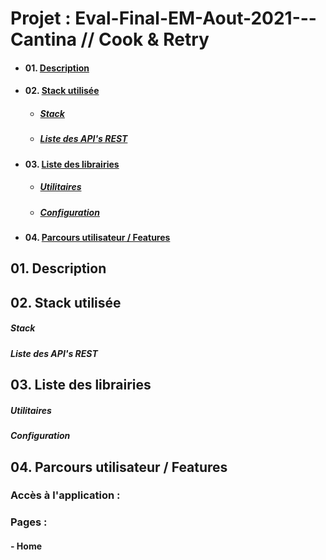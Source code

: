 # Projet : Eval-Final-EM-Aout-2021---Cantina // Cook & Retry

-   #### 01. [Description](#01)
-   #### 02. [Stack utilisée](#02)
    -   ##### [Stack](#02-1)
    -   ##### [Liste des API's REST](#02-1)
-   #### 03. [Liste des librairies](#03)
    -   ##### [Utilitaires](#03-1)
    -   ##### [Configuration](#03-2)
-   #### 04. [Parcours utilisateur / Features](#04)

<!-- "
    -   ##### [Accès à l'application](#04-1)
    -   ##### [Pages](#04-2)
        -   ##### [Application principale](#04-2-1)
-   #### 05. [Détails techniques](#05)
    -   ##### [Design](#05-1)
    -   ##### [Contextes](#05-2)
    -   ##### [Objets](#05-3)
-   #### 06. [Documentation API](#06)
" -->

<a name='01'></a>

## 01. Description

<!-- L'application Lexbase - Front se concentre sur la manipulation et de la visualisation de l'alogrithme d'intelligence artificielle déployé pour la société LEXBASE. -->

<a name='02'></a>

## 02. Stack utilisée

<a name='02-1'></a>

##### Stack

<!-- | Utilisation              | Nom                         |
| ------------------------ | --------------------------- |
| Front-end                | Javascript / React.js       |
| Design                   | Material-Ui + Custom styles |
| Bundler                  | Webpack                     |
| Déploiement & Production | Interne                     |
| Repo                     | Gitlab                      | -->

<a name='02-1'></a>

##### Liste des API's REST

<!-- | Nom         | Language        | Documentation                                                                |
| ----------- | --------------- | ---------------------------------------------------------------------------- |
| API Lexbase | Python / Django | https://git2.magic-lemp.com/bchantrel/lexbase-front/-/blob/master/README.md/ | -->

<a name='03'></a>

## 03. Liste des librairies

<a name='03-1'></a>

##### Utilitaires

<!-- | Nom                                                          | Utilisation                               |
| ------------------------------------------------------------ | ----------------------------------------- |
| react: 16.13.1 /react-dom: 16.13.1 / react-router-dom: 5.2.0 | Basique et router                         |
| react-scripts: 3.4.3                                         | Create-react-app                          |
| @material-ui/core: ^4.11.2                                   | Designs & fonctionalitées principales     |
| @material-ui/lab: ^4.0.0-alpha.57                            | Designs & fonctionalitées                 |
| @material-ui/icons: ^4.11.2                                  | Icones material ui                        |
| axios: ^0.20.0                                               | Fonctionalitées pour appeler le backend   |
| dotenv: ^10.0.0                                              | Utilisation des variables d'environnement | -->

<a name='03-2'></a>

##### Configuration

<!-- Toutes les librairies ci-dessous sont utilisés pour la config :

    "@babel/core": "^7.11.6",
    "@babel/preset-env": "^7.11.5",
    "@babel/preset-react": "^7.10.4",
    "babel-loader": "^8.1.0",
    "clsx": "^1.1.1",
    "css-loader": "^4.3.0",
    "html-loader": "^1.3.1",
    "html-webpack-plugin": "^4.5.0",
    "image-webpack-loader": "^7.0.1",
    "raw-loader": "^4.0.1",
    "style-loader": "^1.2.1",
    "webpack": "4.42.0",
    "webpack-cli": "^3.3.12",
    "webpack-git-hash": "^1.0.2"

<a name='04'></a> -->

## 04. Parcours utilisateur / Features

<a name='04-1'></a>

### Accès à l'application :

<a name='04-2'></a>

### Pages :

<a name='04-2-1'></a>

#### - Home

<!-- _Sur cette page, l'utilisateur peux gérer tous les documents généres dans la tâche séléctionée._

<details><summary style='cursor:pointer'>Obtenir, sauvegarder, vérifier et rafraîchir le token d'authentification</summary>
<ul>
<b>Obtenir :</b>
<li>=> L'access tokent et le refresh token sont obtenus après la connexion </li>
<b>Sauvegarder :</b>
<li>=> L'access token et le refresh token sont stockés dans le localStorage lors de la connexion / l'access token est sauvegardé lors du rachraichissement du token </li>
<b>Vérifier :</b>
<li>=> L'access token est vérifié lors du chargement de la page, l'utilisateur est directment connecté si ses tokens sont valides / L'access tokene est vérifié à chaque call sur l'API, si il n'est pas valide, un rafraichissement est tenté.</li>
<b>Rafraîchir :</b>
<li>=> Si la vérification de l'access token n'a pas réussie, un rafraichissement de l'access token est tenté grâche au refresh_token, le nouvel access token est ensuite sauvegardé dans le localStorage.</li>
</ul>
</details> -->
